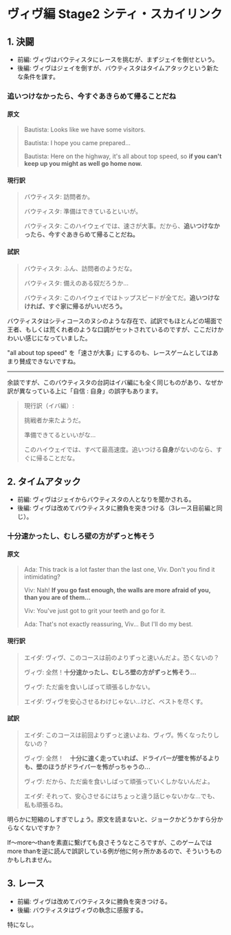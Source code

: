# ヴィヴ編 Stage2 シティ・スカイリンク

## 1. 決闘

* 前編: ヴィヴはバウティスタにレースを挑むが、まずジェイを倒せという。
* 後編: ヴィヴはジェイを倒すが、バウティスタはタイムアタックという新たな条件を課す。

### 追いつけなかったら、今すぐあきらめて帰ることだね

#### 原文

> Bautista: Looks like we have some visitors.
>
> Bautista: I hope you came prepared...
>
> Bautista: Here on the highway, it's all about top speed, so **if you can't keep up you might as well go home now.**

#### 現行訳

> バウティスタ: 訪問者か。
>
> バウティスタ: 準備はできているといいが。
>
> バウティスタ: このハイウェイでは、速さが大事。だから、**追いつけなかったら、今すぐあきらめて帰ることだね。**

#### 試訳

> バウティスタ: ふん、訪問者のようだな。
>
> バウティスタ: 備えのある奴だろうか...
>
> バウティスタ: このハイウェイではトップスピードが全てだ。**追いつけなければ、すぐ家に帰るがいいだろう。**

バウティスタはシティコースのヌシのような存在で、試訳でもほとんどの場面で王者、もしくは荒くれ者のような口調がセットされているのですが、ここだけかわいい感じになっていました。

"all about top speed" を「速さが大事」にするのも、レースゲームとしてはあまり賛成できないですね。

***

余談ですが、このバウティスタの台詞はイバ編にも全く同じものがあり、なぜか訳が異なっている上に「自信 : 自身」の誤字もあります。

> 現行訳（イバ編）:
>
> 挑戦者か来たようだ。
>
> 準備できてるといいがな...
>
> このハイウェイでは、すべて最高速度。追いつける**自身**がないのなら、すぐに帰ることだな。

## 2. タイムアタック

* 前編: ヴィヴはジェイからバウティスタの人となりを聞かされる。
* 後編: ヴィヴは改めてバウティスタに勝負を突きつける（3レース目前編と同じ）。

### 十分速かったし、むしろ壁の方がずっと怖そう

#### 原文

> Ada: This track is a lot faster than the last one, Viv. Don't you find it intimidating?
>
> Viv: Nah! **If you go fast enough, the walls are more afraid of you, than you are of them...**
>
> Viv: You've just got to grit your teeth and go for it.
>
> Ada: That's not exactly reassuring, Viv... But I'll do my best.

#### 現行訳

> エイダ: ヴィヴ、このコースは前のよりずっと速いんだよ。恐くないの？
>
> ヴィヴ: 全然！**十分速かったし、むしろ壁の方がずっと怖そう...**
>
> ヴィヴ: ただ歯を食いしばって頑張るしかない。
>
> エイダ: ヴィヴを安心させるわけじゃない...けど、ベストを尽くす。

#### 試訳

> エイダ: このコースは前回よりずっと速いよね、ヴィヴ。怖くなったりしないの？
>
> ヴィヴ: 全然！　**十分に速く走っていれば、ドライバーが壁を怖がるよりも、壁のほうがドライバーを怖がっちゃうの...**
>
> ヴィヴ: だから、ただ歯を食いしばって頑張っていくしかないんだよ。
>
> エイダ: それって、安心させるにはちょっと違う話じゃないかな...でも、私も頑張るね。

明らかに短縮のしすぎでしょう。原文を読まないと、ジョークかどうかすら分からなくないですか？

If～more～thanを素直に繋げても良さそうなところですが、このゲームではmore thanを逆に読んで誤訳している例が他に何ヶ所かあるので、そういうものかもしれません。

## 3. レース

* 前編: ヴィヴは改めてバウティスタに勝負を突きつける。
* 後編: バウティスタはヴィヴの執念に感服する。

特になし。
